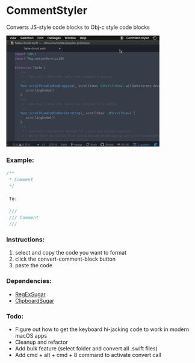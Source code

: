 # CommentStyler

Converts JS-style code blocks to Obj-c style code blocks

<img width="407" alt="img" src="convert.gif?raw=true">

### Example:

```swift
/**
 * Comment
 */

 To:

 ///
 /// Comment
 ///
```

### Instructions:

1. select and copy the code you want to format
2. click the convert-comment-block button
3. paste the code

### Dependencies:
- [RegExSugar](https://github.com/eonist/RegExSugar)
- [ClipboardSugar](https://github.com/eonist/ClipboardSugar)

### Todo:

- Figure out how to get the keyboard hi-jacking code to work in modern macOS apps
- Cleanup and refactor
- Add bulk feature (select folder and convert all .swift files)
- Add cmd + alt + cmd + 8 command to activate convert call
